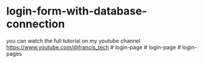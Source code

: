 # login-form-with-database-connection
you can watch the full tutorial on my youtube channel 
https://www.youtube.com/@francis_tech
#   l o g i n - p a g e  
 #   l o g i n - p a g e  
 # login-pages

